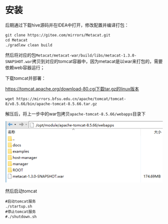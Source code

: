 # 安装

后期通过下载hive源码并在IDEA中打开，修改配置并编译打包：

```
git clone https://gitee.com/mirrors/Metacat.git
cd Metacat
./gradlew clean build
```

然后将对应的包`Metacat/metacat-war/build/libs/metacat-1.3.0-SNAPSHOT.war`拷贝到对应的tomcat容器中，因为metacat是以war来打包的，需要依赖web容器运行；

下载tomcat并部署：

https://tomcat.apache.org/download-80.cgi下载tar.gz的linux版本

```
wget https://mirrors.bfsu.edu.cn/apache/tomcat/tomcat-8/v8.5.66/bin/apache-tomcat-8.5.66.tar.gz
```

解压后，将上一步中的war包拷贝`apache-tomcat-8.5.66/webapps`目录下

![image-20210527143658705](images/image-20210527143658705.png)

然后启动tomcat

```
#启动tomcat服务
./startup.sh
#停止tomcat服务
#./shutdown.sh
```

